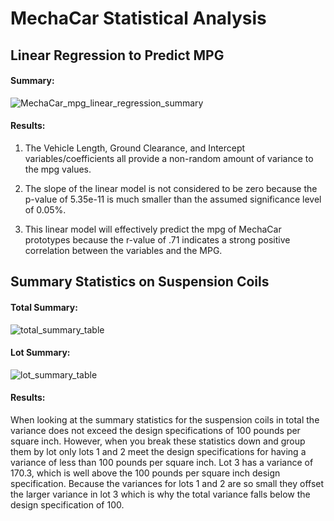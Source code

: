 # MechaCar Statistical Analysis

## Linear Regression to Predict MPG
#### **Summary:**

![MechaCar_mpg_linear_regression_summary](https://user-images.githubusercontent.com/90863226/148660153-2de50ba6-e58a-45ee-b83c-2e37906f3a88.png)

#### **Results:**

1. The Vehicle Length, Ground Clearance, and Intercept variables/coefficients all provide a non-random amount of variance to the mpg values.

2. The slope of the linear model is not considered to be zero because the p-value of 5.35e-11 is much smaller than the assumed significance level of 0.05%.

3. This linear model will effectively predict the mpg of MechaCar prototypes because the r-value of .71 indicates a strong positive correlation between the variables and the MPG.


## Summary Statistics on Suspension Coils
#### **Total Summary:**
![total_summary_table](https://user-images.githubusercontent.com/90863226/148662079-488e91e4-c128-4257-a058-eb62f2590efe.png)

#### **Lot Summary:**
![lot_summary_table](https://user-images.githubusercontent.com/90863226/148662080-5861781e-a32b-406e-933f-284c0c241474.png)

#### **Results:**

When looking at the summary statistics for the suspension coils in total the variance does not exceed the design specifications of 100 pounds per square inch. However, when you break these statistics down and group them by lot only lots 1 and 2 meet the design specifications for having a variance of less than 100 pounds per square inch.  Lot 3 has a variance of 170.3, which is well above the 100 pounds per square inch design specification. Because the variances for lots 1 and 2 are so small they offset the larger variance in lot 3 which is why the total variance falls below the design specification of 100.

